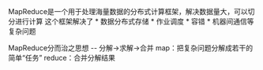 MapReduce是一个用于处理海量数据的分布式计算框架，解决数据量大，可以切分进行计算
这个框架解决了
    * 数据分布式存储
	* 作业调度
	* 容错
	* 机器间通信等复杂问题

MapReduce分而治之思想 --  分解->求解->合并
    map：把复杂问题分解成若干的简单“任务”
    reduce：合并分解结果